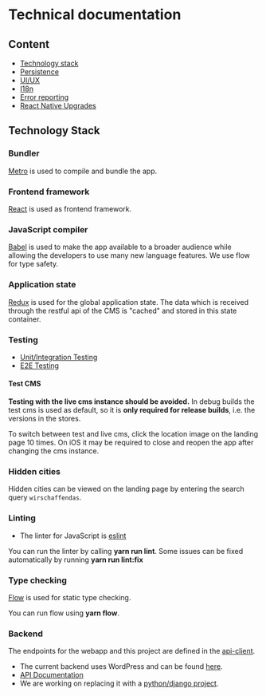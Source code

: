 # Technical documentation

## Content

- [Technology stack](#technology-stack)
- [Persistence](persistence.md)
- [UI/UX](ui-ux.md)
- [I18n](i18n.md)
- [Error reporting](error-reporting.md)
- [React Native Upgrades](react-native-upgrades.md)

## Technology Stack

### Bundler

[Metro](https://facebook.github.io/metro/) is used to compile and bundle the app.

### Frontend framework

[React](https://facebook.github.io/react/) is used as frontend framework.

### JavaScript compiler

[Babel](https://babeljs.io/) is used to make the app available to a broader audience while
allowing the developers to use many new language features. We use flow for type safety.

### Application state

[Redux](http://redux.js.org/) is used for the global application state.
The data which is received through the restful api of the CMS is "cached" and stored in this state container.

### Testing

- [Unit/Integration Testing](testing.md)
- [E2E Testing](e2e-testing.md)

#### Test CMS

**Testing with the live cms instance should be avoided.**
In debug builds the test cms is used as default, so it is **only required for release builds**, i.e. the versions in the stores.

To switch between test and live cms, click the location image on the landing page 10 times.
On iOS it may be required to close and reopen the app after changing the cms instance.

### Hidden cities

Hidden cities can be viewed on the landing page by entering the search query `wirschaffendas`.

### Linting

- The linter for JavaScript is [eslint](http://eslint.org/)

You can run the linter by calling **yarn run lint**. Some issues can be fixed automatically by running **yarn run lint:fix**

### Type checking

[Flow](https://flow.org/) is used for static type checking.

You can run flow using **yarn flow**.

### Backend

The endpoints for the webapp and this project are defined in the [api-client](https://github.com/Integreat/integreat-api-client).

- The current backend uses WordPress and can be found [here](https://github.com/Integreat/cms).
- [API Documentation](https://github.com/Integreat/cms/wiki/REST-APIv3-Documentation)
- We are working on replacing it with a [python/django project](https://github.com/Integreat/cms-django).
